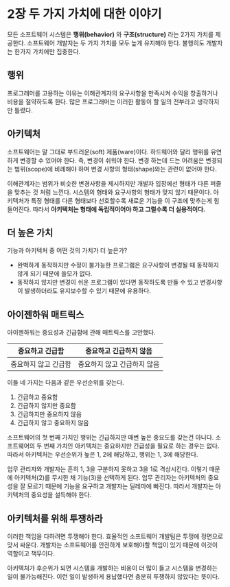 # 2장 두 가지 가치에 대한 이야기

모든 소프트웨어 시스템은 **행위(behavior)** 와 **구조(structure)** 라는 2가지 가치를 제공한다. 소프트웨어 개발자는 두 가지 가치를 모두 높게 유지해야 한다. 불행히도 개발자는 한가지 가치에만 집중한다.



## 행위

프로그래머를 고용하는 이유는 이해관계자의 요구사항을 만족시켜 수익을 창출하거나 비용을 절약하도록 한다. 많은 프로그래머는 이러한 활동이 할 일의 전부라고 생각하지만 틀렸다.



## 아키텍처

소프트웨어는 말 그대로 부드러운(soft) 제품(ware)이다. 하드웨어와 달리 행위를 유연하게 변경할 수 있어야 한다. 즉, 변경이 쉬워야 한다. 변경 하는데 드는 어려움은 변경되는 범위(scope)에 비례해야 하며 변경 사항의 형태(shape)와는 관련이 없어야 한다.

이해관계자는 범위가 비슷한 변경사항을 제시하지만 개발자 입장에선 형태가 다른 퍼즐을 맞추는 것 처럼 느낀다. 시스템의 형태와 요구사항의 형태가 맞지 않기 때문이다. 아키텍처가 특정 형태를 다른 형태보다 선호할수록 새로운 기능을 이 구조에 맞추는게 힘들어진다. 따라서 **아키텍처는 형태에 독립적이어야 하고 그럴수록 더 실용적이다.**



## 더 높은 가치

기능과 아키텍처 중 어떤 것의 가치가 더 높은가?

- 완벽하게 동작하지만 수정이 불가능한 프로그램은 요구사항이 변경될 때 동작하지 않게 되기 때문에 쓸모가 없다.
- 동작하지 않지만 변경이 쉬운 프로그램이 있다면 동작하도록 만들 수 있고 변경사항이 발생하더라도 유지보수할 수 있기 때문에 유용하다.



## 아이젠하워 매트릭스

아이젠하워는 중요성과 긴급함에 관해 매트릭스를 고안했다.

| 중요하고 긴급함      | 중요하고 긴급하지 않음      |
| -------------------- | --------------------------- |
| 중요하지 않고 긴급함 | 중요하지 않고 긴급하지 않음 |

이들 네 가지는 다음과 같은 우선순위를 갖는다.

1. 긴급하고 중요함
2. 긴급하지 않지만 중요함
3. 긴급하지만 중요하지 않음
4. 긴급하지 않고 중요하지 않음

소프트웨어의 첫 번째 가치인 행위는 긴급하지만 매번 높은 중요도를 갖는건 아니다. 소프트웨어의 두 번째 가치인 아키텍처는 중요하지만 긴급성을 필요로 하는 경우는 없다. 따라서 아키텍처는 우선순위가 높은 1, 2에 해당하고, 행위는 1, 3에 해당한다.

업무 관리자와 개발자는 흔히 1, 3을 구분하지 못하고 3을 1로 격상시킨다. 이렇기 때문에 아키텍처(2)를 무시한 채 기능(3)을 선택하게 된다. 업무 관리자는 아키텍처의 중요성을 잘 모르기 때문에 기능을 요구하고 개발자는 딜레마에 빠진다. 따라서 개발자는 아키텍처의 중요성을 설득해야 한다.



## 아키텍처를 위해 투쟁하라

이러한 책임을 다하려면 투쟁해야 한다. 효율적인 소프트웨어 개발팀은 투쟁에 정면으로 맞서 싸운다. 개발자는 소프트웨어를 안전하게 보호해야할 책임이 있기 때문에 이것이 역할이고 책무이다.

아키텍처가 후순위가 되면 시스템을 개발하는 비용이 더 많이 들고 시스템을 변경하는 일이 불가능해진다. 이런 일이 발생하게 용납했다면 충분히 투쟁하지 않았다는 뜻이다.
